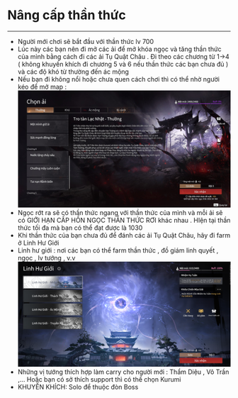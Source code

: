 # Nâng cấp thần thức

---
  - Người mới chơi sẽ bắt đầu với thần thức lv 700
  - Lúc này các bạn nên đi mở các ải để mở khóa ngọc và tăng thần thức của mình bằng cách đi các ải Tụ Quật Châu . Đi theo các chương từ 1->4 ( không khuyến khích đi chương 5 và 6 nếu thần thức các bạn chưa đủ ) và các độ khó từ thường đến ác mộng
  - Nếu bạn đi không nổi hoặc chưa quen cách chơi thì có thể nhờ người kéo để mở map :
  ![Figure 1: tuquatchau](tuquatchau.jpg)
  - Ngọc rớt ra sẽ có thần thức ngang với thần thức của mình và mỗi ải sẽ có GIỚI HẠN CẤP HỒN NGỌC THẦN THỨC RƠI khác nhau . HIện tại thần thức tối đa mà bạn có thể đạt được là 1030
  - Khi thần thức của bạn chưa đủ để đánh các ải Tụ Quật Châu, hãy đi farm ở Linh Hư Giới
  - Linh hư giới : nơi các bạn có thể farm thần thức , đồ giám linh quyết , ngọc , lv tướng , v.v
  ![lhg](image-1.png)
  - Những vị tướng thích hợp làm carry cho người mới : Thẩm Diệu , Vô Trần  ,… Hoặc bạn có sở thích support thì có thể chọn Kurumi
  - KHUYẾN KHÍCH: Solo để thuộc đòn Boss


